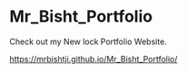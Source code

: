 ﻿# Mr_Bisht_Portfolio

Check out my New lock Portfolio Website.

https://mrbishtji.github.io/Mr_Bisht_Portfolio/
